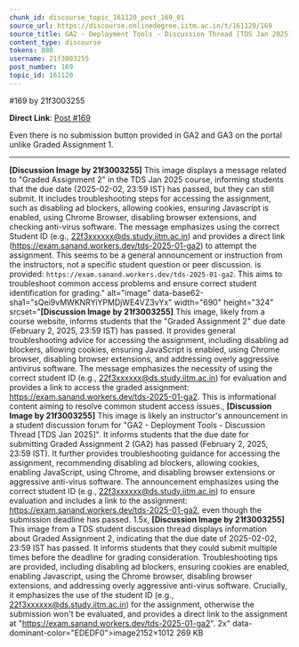 ```yaml
---
chunk_id: discourse_topic_161120_post_169_01
source_url: https://discourse.onlinedegree.iitm.ac.in/t/161120/169
source_title: GA2 - Deployment Tools - Discussion Thread [TDS Jan 2025]
content_type: discourse
tokens: 880
username: 21f3003255
post_number: 169
topic_id: 161120
---
```


 #169 by 21f3003255

**Direct Link**: [Post #169](https://discourse.onlinedegree.iitm.ac.in/t/161120/169)

Even there is no submission button provided in GA2 and GA3 on the portal unlike Graded Assignment 1.

---

**[Discussion Image by 21f3003255]** This image displays a message related to "Graded Assignment 2" in the TDS Jan 2025 course, informing students that the due date (2025-02-02, 23:59 IST) has passed, but they can still submit. It includes troubleshooting steps for accessing the assignment, such as disabling ad blockers, allowing cookies, ensuring Javascript is enabled, using Chrome Browser, disabling browser extensions, and checking anti-virus software. The message emphasizes using the correct Student ID (e.g., 22f3xxxxxx@ds.study.iitm.ac.in) and provides a direct link (https://exam.sanand.workers.dev/tds-2025-01-ga2) to attempt the assignment. This seems to be a general announcement or instruction from the instructors, not a specific student question or peer discussion. is provided: `https://exam.sanand.workers.dev/tds-2025-01-ga2`. This aims to troubleshoot common access problems and ensure correct student identification for grading." alt="image" data-base62-sha1="sQei9vMWKNRYiYPMDjWE4VZ3vYx" width="690" height="324" srcset="**[Discussion Image by 21f3003255]** This image, likely from a course website, informs students that the "Graded Assignment 2" due date (February 2, 2025, 23:59 IST) has passed. It provides general troubleshooting advice for accessing the assignment, including disabling ad blockers, allowing cookies, ensuring JavaScript is enabled, using Chrome browser, disabling browser extensions, and addressing overly aggressive antivirus software. The message emphasizes the necessity of using the correct student ID (e.g., 22f3xxxxxx@ds.study.iitm.ac.in) for evaluation and provides a link to access the graded assignment: https://exam.sanand.workers.dev/tds-2025-01-ga2. This is informational content aiming to resolve common student access issues., **[Discussion Image by 21f3003255]** This image is likely an instructor's announcement in a student discussion forum for "GA2 - Deployment Tools - Discussion Thread [TDS Jan 2025]". It informs students that the due date for submitting Graded Assignment 2 (GA2) has passed (February 2, 2025, 23:59 IST). It further provides troubleshooting guidance for accessing the assignment, recommending disabling ad blockers, allowing cookies, enabling JavaScript, using Chrome, and disabling browser extensions or aggressive anti-virus software. The announcement emphasizes using the correct student ID (e.g., 22f3xxxxxx@ds.study.iitm.ac.in) to ensure evaluation and includes a link to the assignment: https://exam.sanand.workers.dev/tds-2025-01-ga2, even though the submission deadline has passed. 1.5x, **[Discussion Image by 21f3003255]** This image from a TDS student discussion thread displays information about Graded Assignment 2, indicating that the due date of 2025-02-02, 23:59 IST has passed. It informs students that they could submit multiple times before the deadline for grading consideration. Troubleshooting tips are provided, including disabling ad blockers, ensuring cookies are enabled, enabling Javascript, using the Chrome browser, disabling browser extensions, and addressing overly aggressive anti-virus software. Crucially, it emphasizes the use of the student ID (e.g., 22f3xxxxxx@ds.study.iitm.ac.in) for the assignment, otherwise the submission won't be evaluated, and provides a direct link to the assignment at "https://exam.sanand.workers.dev/tds-2025-01-ga2". 2x" data-dominant-color="EDEDF0">image2152×1012 269 KB
